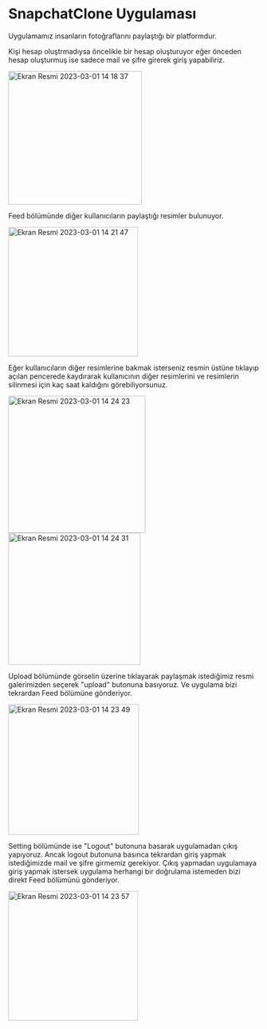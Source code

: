 # SnapchatClone Uygulaması

Uygulamamız insanların fotoğraflarını paylaştığı bir platformdur.

Kişi hesap oluştrmadıysa öncelikle bir hesap oluşturuyor eğer önceden hesap oluşturmuş ise sadece mail ve şifre girerek giriş yapabiliriz.

<img width="268" alt="Ekran Resmi 2023-03-01 14 18 37" src="https://user-images.githubusercontent.com/92593948/222126428-a8a65b26-5d2b-45d0-bf14-5e8683fa488f.png">

Feed bölümünde diğer kullanıcıların paylaştığı resimler bulunuyor.

<img width="260" alt="Ekran Resmi 2023-03-01 14 21 47" src="https://user-images.githubusercontent.com/92593948/222126843-5f870eac-ee80-4a67-980d-3ff4807380df.png">

Eğer kullanıcıların diğer resimlerine bakmak isterseniz resmin üstüne tıklayıp açılan pencerede kaydırarak kullanıcının diğer resimlerini ve resimlerin silinmesi için kaç saat kaldığını görebiliyorsunuz.

<img width="275" alt="Ekran Resmi 2023-03-01 14 24 23" src="https://user-images.githubusercontent.com/92593948/222127301-6ba850b8-c695-476e-a581-380e7623a0ee.png">

<img width="265" alt="Ekran Resmi 2023-03-01 14 24 31" src="https://user-images.githubusercontent.com/92593948/222127449-c08d6906-8057-4d3a-9bee-33bed73b48cb.png">

Upload bölümünde görselin üzerine tıklayarak paylaşmak istediğimiz resmi galerimizden seçerek "upload" butonuna basıyoruz. Ve uygulama bizi tekrardan Feed bölümüne gönderiyor.

<img width="262" alt="Ekran Resmi 2023-03-01 14 23 49" src="https://user-images.githubusercontent.com/92593948/222127826-1cf5f3a7-aee9-4dc9-b60b-9d83c6c14bfb.png">

Setting bölümünde ise "Logout" butonuna basarak uygulamadan çıkış yapıyoruz. Ancak logout butonuna basınca tekrardan giriş yapmak istediğimizde mail ve şifre girmemiz gerekiyor. Çıkış yapmadan uygulamaya giriş yapmak istersek uygulama herhangi bir doğrulama istemeden bizi direkt Feed bölümünü gönderiyor.

<img width="260" alt="Ekran Resmi 2023-03-01 14 23 57" src="https://user-images.githubusercontent.com/92593948/222129434-2607c3da-00c4-4daa-8048-620f1b1ac903.png">


